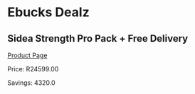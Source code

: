 
# Ebucks Dealz
## Sidea Strength Pro Pack + Free Delivery
[Product Page](https://www.ebucks.com/web/shop/productSelected.do?prodId=1173543657&catId=1173528667)

Price: R24599.00

Savings: 4320.0


	
